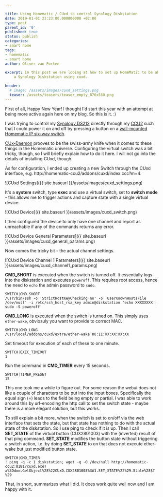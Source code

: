 ```yaml
---

title: Using Homematic / CUxd to control Synology Diskstation
date: 2019-01-01 23:23:00.000000000 +02:00
type: post
parent_id: '0'
published: true
status: publish
categories: 
- smart home
tags:
- homematic
- smart home
author: Oliver van Porten

excerpt: In this post we are looing at how to set up HomeMatic to be able to control
    a Synology Diskstation using cuxd.

header: 
  # image: /assets/images/cuxd_settings.png
  teaser: /assets/teasers/teaser_empty_870x580.png
---
```

First of all, Happy New Year! I thought I'd start this year with an attempt at being more active again here on my blog. So this is it. :)

I was trying to control my [Synology DS212](https://www.custompcreview.com/reviews/synology-diskstation-ds212-nas-review/) directly 
through my [CCU2](https://www.eq-3.de/produkte/homematic/zentralen-und-gateways/homematic-zentrale-ccu-2.html) such that I could power 
it on and off by pressing a button on a [wall-mounted Homematic IP six-way switch](https://www.homematic-ip.com/en/products/detail/homematic-ip-wall-mount-remote-control-6-buttons.html).

[CUx-Daemon](https://github.com/jens-maus/cuxd) prooves to be the swiss-army knife when it comes to these things in the Homematic universe. 
Configuring the virtual switch was a bit tricky, though, so I will briefly explain how to do it here. I will not go into the details of installing
CUxd, though.

As for configuration, I ended up creating a new Switch through the CUxd interface, e.g. http://homematic-ccu2/addons/cuxd/index.ccc?m=4.

![CUxd Settings]({{ site.baseurl }}/assets/images/cuxd_settings.png)

It's a **system** switch, type **exec** and use a virtual switch, set to **switch mode** - this allows me to trigger actions and capture 
state with a single virtual device. 

![CUxd Device]({{ site.baseurl }}/assets/images/cuxd_switch.png)

I then configured the device to only have one channel and report as unreachable if any of the commands returns any error.

![CUxd Device General Parameters]({{ site.baseurl }}/assets/images/cuxd_general_params.png)

Now comes the tricky bit - the actual channel settings.

![CUxd Device Channel 1 Parameters]({{ site.baseurl }}/assets/images/cuxd_channel1_params.png)

**CMD_SHORT** is executed when the switch is turned off. It essentially logs into the diskstation and executes `poweroff`. This
requires root access, hence the need to `echo` the admin password to `sudo`. 

```
SWITCH|CMD_SHORT	
/usr/bin/ssh -o 'StrictHostKeyChecking no' -o 'UserKnownHostsFile /dev/null' -i /etc/ssh_host_rsa_key admin@diskstation 'echo XXXXXXXX | sudo -S poweroff'
```

**CMD_LONG** is executed when the switch is turned on. This simply uses `ether-wake`, obviosuly you want to provide to correct MAC.
```
SWITCH|CMD_LONG	
/usr/local/addons/cuxd/extra/ether-wake 00:11:XX:XX:XX:XX
```

Set timeout for execution of each of these to one minute.

```
SWITCH|EXEC_TIMEOUT	
1
```

Run the command in **CMD_TIMER** every 15 seconds.

```
SWITCH|TIMER_PRESET	
15
```
 	 
This one took me a while to figure out. For some reason the webui does not like a couple of characters to be put into the input boxes.
Specifically the equal sign (=) leads to the field being empty or partial. I was able to work around this by url-encoding the http call to set the 
switch state - maybe there is a more elegant solution, but this works.

To still explain a bit more, when the switch is set to on/off via the web interface that sets the state, but that state has nothing to do
with the actual state of the diskstation. So I use ping to check if it is up. Then I call **SET_STATE** of the virtual button (CUX2801003)
with the (inverted) result of that ping command. **SET_STATE** modifies the button state without triggering a switch action, i.e. by
doing **SET_STATE** to on that does not execute ether-wake but just modified button state.
  
```
SWITCH|CMD_TIMER	
! ping -q -c 1 diskstation; wget -q -O /dev/null http://homematic-ccu2:8181/cuxd.exe?x%3Ddom.GetObject%28%22CUxD.CUX2801003%3A1.SET_STATE%22%29.State%28$?%29
```

That, in short, summarizes what I did. It does work quite well now and I am happy with it. 
